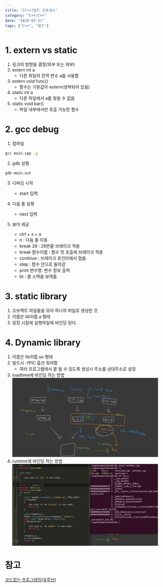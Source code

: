 ```yaml
---
title: "[C++]빌드 프로세스"
category: "C++/C++"
date: "2020-03-31"
tags: ["C++", "빌드"]
---
```


# 1. extern vs static

1. 링크의 방향을 결정(외부 또는 외부)
2. extern int a
   - 다른 파일의 전역 변수 a를 사용함
3. extern void func()
   - 함수는 기본값이 extern(생략되어 있음)
4. static int a
   - 다른 파일에서 a를 찾을 수 없음
5. static void bar()
   - 파일 내부에서만 호출 가능한 함수

# 2. gcc debug

1. 컴파일

```cmd
gcc main.cpp -g
```

2. gdb 실행

```cmd
gdb main.out
```

3. 디버깅 시작

   - start 입력

4. 다음 줄 실행

   - next 입력

5. 뷰어 제공
   - ctrl + x + a
   - n : 다음 줄 이동
   - break 26 : 26번줄 브레이크 적용
   - break 함수이름 : 함수 첫 호출에 브레이크 적용
   - continue : 브레이크 포인터에서 멈춤
   - step : 함수 안으로 들어감
   - print 변수명: 변수 정보 출력
   - bt : 콜 스택을 보여줌

# 3. static library

1. 오브젝트 파일들을 모아 하나의 파일로 생성한 것
2. 이름은 lib이름.a 형태
3. 링킹 시점에 실행파일에 바인딩 된다.

# 4. Dynamic library

1. 이름은 lib이름.so 형태
2. 빌드시 -fPIC 옵션 줘야함
   - 여러 프로그램에서 콜 될 수 있도록 생성시 주소를 상대주소로 설정
3. loadtime에 바인딩 하는 방법
   ![loadtime](./img/buildprocess_1.jpg)
4. runtime에 바인딩 하는 방법
   ![runtime](./img/buildprocess_2.jpg)

# 참고

[코드없는 프로그래밍(유투브)](https://www.youtube.com/channel/UCHcG02L6TSS-StkSbqVy6Fg)
